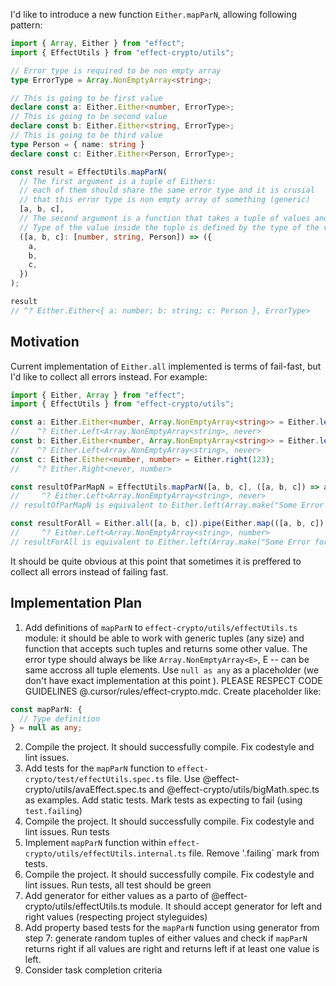 I'd like to introduce a new function `Either.mapParN`, allowing following pattern:

```typescript
import { Array, Either } from "effect";
import { EffectUtils } from "effect-crypto/utils";

// Error type is required to be non empty array
type ErrorType = Array.NonEmptyArray<string>;

// This is going to be first value
declare const a: Either.Either<number, ErrorType>;
// This is going to be second value
declare const b: Either.Either<string, ErrorType>;
// This is going to be third value
type Person = { name: string }
declare const c: Either.Either<Person, ErrorType>;

const result = EffectUtils.mapParN(
  // The first argument is a tuple of Eithers:
  // each of them should share the same error type and it is crusial
  // that this error type is non empty array of something (generic)
  [a, b, c],
  // The second argument is a function that takes a tuple of values and returns any other value.
  // Type of the value inside the tuple is defined by the type of the values inside the first argument
  ([a, b, c]: [number, string, Person]) => ({
    a,
    b,
    c,
  })
);

result
// ^? Either.Either<{ a: number; b: string; c: Person }, ErrorType>
```

## Motivation

Current implementation of `Either.all` implemented is terms of fail-fast, but I'd like to collect all errors instead. For example:

```typescript
import { Either, Array } from "effect";
import { EffectUtils } from "effect-crypto/utils";

const a: Either.Either<number, Array.NonEmptyArray<string>> = Either.left(Array.make("Some Error for A"));
//    ^? Either.Left<Array.NonEmptyArray<string>, never>
const b: Either.Either<number, Array.NonEmptyArray<string>> = Either.left(Array.make("Some Error for B"));
//    ^? Either.Left<Array.NonEmptyArray<string>, never>
const c: Either.Either<number, number> = Either.right(123);
//    ^? Either.Right<never, number>

const resultOfParMapN = EffectUtils.mapParN([a, b, c], ([a, b, c]) => a + b + c);
//     ^? Either.Left<Array.NonEmptyArray<string>, never>
// resultOfParMapN is equivalent to Either.left(Array.make("Some Error for A", "Some Error for B"))

const resultForAll = Either.all([a, b, c]).pipe(Either.map(([a, b, c]) => a + b + c));
//     ^? Either.Left<Array.NonEmptyArray<string>, number>
// resultForAll is equivalent to Either.left(Array.make("Some Error for A"))
```

It should be quite obvious at this point that sometimes it is preffered to collect all errors instead of failing fast.

## Implementation Plan

1. Add definitions of `mapParN` to `effect-crypto/utils/effectUtils.ts` module: it should be able to work with generic tuples (any size) and function that accepts such tuples and returns some other value. The error type should always be like `Array.NonEmptyArray<E>`, E -- can be same accross all tuple elements. Use `null as any` as a placeholder (we don't have exact implementation at this point ). PLEASE RESPECT CODE GUIDELINES @.cursor/rules/effect-crypto.mdc. Create placeholder like:
```typescript
const mapParN: {
  // Type definition
} = null as any;
```
2. Compile the project. It should successfully compile. Fix codestyle and lint issues.
3. Add tests for the `mapParN` function to `effect-crypto/test/effectUtils.spec.ts` file. Use @effect-crypto/utils/avaEffect.spec.ts and @effect-crypto/utils/bigMath.spec.ts as examples. Add static tests. Mark tests as expecting to fail (using `test.failing`)
4. Compile the project. It should successfully compile. Fix codestyle and lint issues. Run tests
5. Implement `mapParN` function within `effect-crypto/utils/effectUtils.internal.ts` file. Remove '.failing` mark from tests.
6. Compile the project. It should successfully compile. Fix codestyle and lint issues. Run tests, all test should be green
7. Add generator for either values as a parto of @effect-crypto/utils/effectUtils.ts module. It should accept generator for left and right values (respecting project styleguides)
8. Add property based tests for the `mapParN` function using generator from step 7: generate random tuples of either values and check if `mapParN` returns right if all values are right and returns left if at least one value is left.
9. Consider task completion criteria